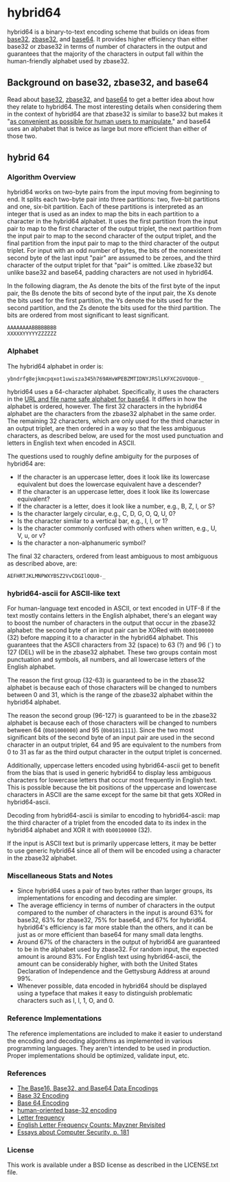 # hybrid64

hybrid64 is a binary-to-text encoding scheme that builds on ideas from [base32](https://tools.ietf.org/html/rfc4648#section-6), [zbase32](http://philzimmermann.com/docs/human-oriented-base-32-encoding.txt), and [base64](https://tools.ietf.org/html/rfc4648#section-4). It provides higher efficiency than either base32 or zbase32 in terms of number of characters in the output and guarantees that the majority of the characters in output fall within the human-friendly alphabet used by zbase32.

## Background on base32, zbase32, and base64

Read about [base32](https://tools.ietf.org/html/rfc4648#section-6), [zbase32](http://philzimmermann.com/docs/human-oriented-base-32-encoding.txt), and [base64](https://tools.ietf.org/html/rfc4648#section-4) to get a better idea about how they relate to hybrid64. The most interesting details when considering them in the context of hybrid64 are that zbase32 is similar to base32 but makes it "[as convenient as possible for human users to manipulate](http://philzimmermann.com/docs/human-oriented-base-32-encoding.txt)," and base64 uses an alphabet that is twice as large but more efficient than either of those two.

## hybrid 64

### Algorithm Overview

hybrid64 works on two-byte pairs from the input moving from beginning to end. It splits each two-byte pair into three partitions: two, five-bit partitions and one, six-bit partition. Each of these partitions is interpreted as an integer that is used as an index to map the bits in each partition to a character in the hybrid64 alphabet. It uses the first partition from the input pair to map to the first character of the output triplet, the next partition from the input pair to map to the second character of the output triplet, and the final partition from the input pair to map to the third character of the output triplet. For input with an odd number of bytes, the bits of the nonexistent second byte of the last input "pair" are assumed to be zeroes, and the third character of the output triplet for that "pair" is omitted. Like zbase32 but unlike base32 and base64, padding characters are not used in hybrid64.

In the following diagram, the As denote the bits of the first byte of the input pair, the Bs denote the bits of second byte of the input pair, the Xs denote the bits used for the first partition, the Ys denote the bits used for the second partition, and the Zs denote the bits used for the third partition. The bits are ordered from most significant to least significant.

```
AAAAAAAABBBBBBBB
XXXXXYYYYYZZZZZZ
```

### Alphabet

The hybrid64 alphabet in order is:

```
ybndrfg8ejkmcpqxot1uwisza345h769AHvWPEBZMTIDNYJRSlLKFXC2GVOQU0-_
```

hybrid64 uses a 64-character alphabet. Specifically, it uses the characters in the [URL and file name safe alphabet for base64](https://tools.ietf.org/html/rfc4648#section-5). It differs in how the alphabet is ordered, however. The first 32 characters in the hybrid64 alphabet are the characters from the zbase32 alphabet in the same order. The remaining 32 characters, which are only used for the third character in an output triplet, are then ordered in a way so that the less ambiguous characters, as described below, are used for the most used punctuation and letters in English text when encoded in ASCII.

The questions used to roughly define ambiguity for the purposes of hybrid64 are:

- If the character is an uppercase letter, does it look like its lowercase equivalent but does the lowercase equivalent have a descender?
- If the character is an uppercase letter, does it look like its lowercase equivalent?
- If the character is a letter, does it look like a number, e.g., B, Z, l, or S?
- Is the character largely circular, e.g., C, D, G, O, Q, U, 0?
- Is the character similar to a vertical bar, e.g., I, l, or 1?
- Is the character commonly confused with others when written, e.g., U, V, u, or v?
- Is the character a non-alphanumeric symbol?

The final 32 characters, ordered from least ambiguous to most ambiguous as described above, are:

```
AEFHRTJKLMNPWXYBSZ2VvCDGIlOQU0-_
```

### hybrid64-ascii for ASCII-like text

For human-language text encoded in ASCII, or text encoded in UTF-8 if the text mostly contains letters in the English alphabet, there's an elegant way to boost the number of characters in the output that occur in the zbase32 alphabet: the second byte of an input pair can be XORed with `0b00100000` (32) before mapping it to a character in the hybrid64 alphabet. This guarantees that the ASCII characters from 32 (space) to 63 (?) and 96 (`) to 127 (DEL) will be in the zbase32 alphabet. These two groups contain most punctuation and symbols, all numbers, and all lowercase letters of the English alphabet.

The reason the first group (32-63) is guaranteed to be in the zbase32 alphabet is because each of those characters will be changed to numbers between 0 and 31, which is the range of the zbase32 alphabet within the hybrid64 alphabet.

The reason the second group (96-127) is guaranteed to be in the zbase32 alphabet is because each of those characters will be changed to numbers between 64 (`0b01000000`) and 95 (`0b01011111`). Since the two most significant bits of the second byte of an input pair are used in the second character in an output triplet, 64 and 95 are equivalent to the numbers from 0 to 31 as far as the third output character in the output triplet is concerned.

Additionally, uppercase letters encoded using hybrid64-ascii get to benefit from the bias that is used in generic hybrid64 to display less ambiguous characters for lowercase letters that occur most frequently in English text. This is possible because the bit positions of the uppercase and lowercase characters in ASCII are the same except for the same bit that gets XORed in hybrid64-ascii.

Decoding from hybrid64-ascii is similar to encoding to hybrid64-ascii: map the third character of a triplet from the encoded data to its index in the hybrid64 alphabet and XOR it with `0b00100000` (32).

If the input is ASCII text but is primarily uppercase letters, it may be better to use generic hybrid64 since all of them will be encoded using a character in the zbase32 alphabet.

### Miscellaneous Stats and Notes

- Since hybrid64 uses a pair of two bytes rather than larger groups, its implementations for encoding and decoding are simpler.
- The average efficiency in terms of number of characters in the output compared to the number of characters in the input is around 63% for base32, 63% for zbase32, 75% for base64, and 67% for hybrid64. hybrid64's efficiency is far more stable than the others, and it can be just as or more efficient than base64 for many small data lengths.
- Around 67% of the characters in the output of hybrid64 are guaranteed to be in the alphabet used by zbase32. For random input, the expected amount is around 83%. For English text using hybrid64-ascii, the amount can be considerably higher, with both the United States Declaration of Independence and the Gettysburg Address at around 99%.
- Whenever possible, data encoded in hybrid64 should be displayed using a typeface that makes it easy to distinguish problematic characters such as I, l, 1, O, and 0.

###  Reference Implementations

The reference implementations are included to make it easier to understand the encoding and decoding algorithms as implemented in various programming languages. They aren't intended to be used in production. Proper implementations should be optimized, validate input, etc.

### References

- [The Base16, Base32, and Base64 Data Encodings](https://tools.ietf.org/html/rfc4648)
- [Base 32 Encoding](https://tools.ietf.org/html/rfc4648#section-6)
- [Base 64 Encoding](https://tools.ietf.org/html/rfc4648#section-4)
- [human-oriented base-32 encoding](http://philzimmermann.com/docs/human-oriented-base-32-encoding.txt)
- [Letter frequency](https://en.wikipedia.org/wiki/Letter_frequency)
- [English Letter Frequency Counts: Mayzner Revisited](http://norvig.com/mayzner.html)
- [Essays about Computer Security, p. 181](http://www.cl.cam.ac.uk/~mgk25/lee-essays.pdf)

### License

This work is available under a BSD license as described in the LICENSE.txt file.
